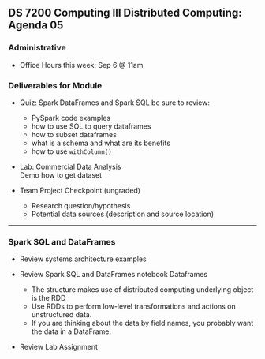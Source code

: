 ## DS 7200 Computing III Distributed Computing: Agenda 05

### Administrative

- Office Hours this week: Sep 6 @ 11am
  
### Deliverables for Module

- Quiz: Spark DataFrames and Spark SQL
  be sure to review:  
  - PySpark code examples  
  - how to use SQL to query dataframes
  - how to subset dataframes
  - what is a schema and what are its benefits
  - how to use `withColumn()`

- Lab: Commercial Data Analysis  
  Demo how to get dataset

- Team Project Checkpoint (ungraded)
  - Research question/hypothesis
  - Potential data sources (description and source location)

---

### Spark SQL and DataFrames

- Review systems architecture examples
- Review Spark SQL and DataFrames notebook 
  Dataframes
  - The structure makes use of distributed computing
     underlying object is the RDD
  - Use RDDs to perform low-level transformations and actions on unstructured data.
  - If you are thinking about the data by field names, you probably want the data in a DataFrame.

- Review Lab Assignment

